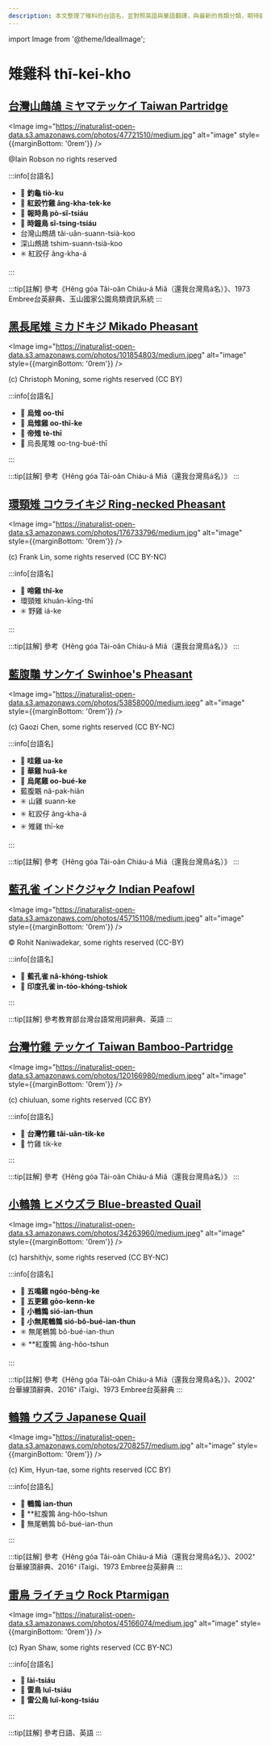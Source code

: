```yaml
---
description: 本文整理了雉科的台語名，並對照英語與華語翻譯，與最新的鳥類分類，期待能夠供未來的台語鳥類圖鑑當作參考
---
```


import Image from '@theme/IdealImage';

# 雉雞科 thī-kei-kho

## [台灣山鷓鴣 ミヤマテッケイ Taiwan Partridge](https://ebird.org/species/taipar1)

<Image img="https://inaturalist-open-data.s3.amazonaws.com/photos/47721510/medium.jpg" alt="image" style={{marginBottom: '0rem'}} />

<div className="image-caption">
@Iain Robson no rights reserved
</div>

:::info[台語名]

- 🎯 **釣龜 tiò-ku**
- 🎯 **紅跤竹雞 âng-kha-tek-ke**
- 🎯 **報時鳥 pò-sî-tsiáu**
- 🎯 **時鐘鳥 sî-tsing-tsiáu**
- 台灣山鷓鴣 tâi-uân-suann-tsià-koo
- 深山鷓鴣 tshim-suann-tsià-koo
- ✳️ 紅跤仔 âng-kha-á

:::

:::tip[註解]
參考《Hêng góa Tâi-oân Chiáu-á Miâ（還我台灣鳥á名）》、1973 Embree台英辭典、玉山國家公園鳥類資訊系統
:::

## [黑長尾雉 ミカドキジ Mikado Pheasant](https://ebird.org/species/mikphe1)

<Image img="https://inaturalist-open-data.s3.amazonaws.com/photos/101854803/medium.jpeg" alt="image" style={{marginBottom: '0rem'}} />

<div className="image-caption">
(c) Christoph Moning, some rights reserved (CC BY)
</div>

:::info[台語名]

- 🎯 **烏雉 oo-thī**
- 🎯 **烏雉雞 oo-thī-ke**
- 🎯 **帝雉 tè-thī**
- 🎯 烏長尾雉 oo-tng-bué-thī

:::

:::tip[註解]
參考《Hêng góa Tâi-oân Chiáu-á Miâ（還我台灣鳥á名）》
:::

## [環頸雉 コウライキジ Ring-necked Pheasant](https://ebird.org/species/rinphe1)

<Image img="https://inaturalist-open-data.s3.amazonaws.com/photos/176733796/medium.jpg" alt="image" style={{marginBottom: '0rem'}} />

<div className="image-caption">
(c) Frank Lin, some rights reserved (CC BY-NC)
</div>

:::info[台語名]

- 🎯 **啼雞 thî-ke**
- 環頸雉 khuân-kīng-thī
- ✳️ 野雞 iá-ke

:::

:::tip[註解]
參考《Hêng góa Tâi-oân Chiáu-á Miâ（還我台灣鳥á名）》
:::

## [藍腹鷴 サンケイ Swinhoe's Pheasant](https://ebird.org/species/swiphe1)

<Image img="https://inaturalist-open-data.s3.amazonaws.com/photos/53858000/medium.jpeg" alt="image" style={{marginBottom: '0rem'}} />

<div className="image-caption">
(c) Gaozi Chen, some rights reserved (CC BY-NC)
</div>

:::info[台語名]

- 🎯 **哇雞 ua-ke**
- 🎯 **華雞 huâ-ke**
- 🎯 **烏尾雞 oo-bué-ke**
- 藍腹鷴 nâ-pak-hiân
- ✳️ 山雞 suann-ke
- ✳️ 紅跤仔 âng-kha-á
- ✳️ 雉雞 thī-ke

:::

:::tip[註解]
參考《Hêng góa Tâi-oân Chiáu-á Miâ（還我台灣鳥á名）》
:::

## [藍孔雀 インドクジャク Indian Peafowl](https://ebird.org/species/compea)

<Image img="https://inaturalist-open-data.s3.amazonaws.com/photos/457151108/medium.jpeg" alt="image" style={{marginBottom: '0rem'}} />

<div className="image-caption">
© Rohit Naniwadekar, some rights reserved (CC-BY)
</div>

:::info[台語名]

- 🎯 **藍孔雀 nâ-khóng-tshiok**
- 🎯 **印度孔雀 ìn-tōo-khóng-tshiok**

:::

:::tip[註解]
參考教育部台灣台語常用詞辭典、英語
:::

## [台灣竹雞 テッケイ Taiwan Bamboo-Partridge](https://ebird.org/species/taibap1)

<Image img="https://inaturalist-open-data.s3.amazonaws.com/photos/120166980/medium.jpeg" alt="image" style={{marginBottom: '0rem'}} />

<div className="image-caption">
(c) chiuluan, some rights reserved (CC BY)
</div>

:::info[台語名]

- 🎯 **台灣竹雞 tâi-uân-tik-ke**
- 🎯 竹雞 tik-ke

:::

:::tip[註解]
參考《Hêng góa Tâi-oân Chiáu-á Miâ（還我台灣鳥á名）》
:::

## [小鵪鶉 ヒメウズラ Blue-breasted Quail](https://ebird.org/species/blbqua1)

<Image img="https://inaturalist-open-data.s3.amazonaws.com/photos/34263960/medium.jpeg" alt="image" style={{marginBottom: '0rem'}} />

<div className="image-caption">
(c) harshithjv, some rights reserved (CC BY-NC)
</div>

:::info[台語名]

- 🎯 **五鳴雞 ngóo-bêng-ke**
- 🎯 **五更雞 gōo-kenn-ke**
- 🎯 **小鵪鶉 sió-ian-thun**
- 🎯 **小無尾鵪鶉 sió-bô-bué-ian-thun**
- ✳️ 無尾鵪鶉 bô-bué-ian-thun
- ✳️ **紅腹鶉 âng-hôo-tshun

:::

:::tip[註解]
參考《Hêng góa Tâi-oân Chiáu-á Miâ（還我台灣鳥á名）》、2002⁺ 台華線頂辭典、2016⁺ iTaigi、1973 Embree台英辭典
:::

## [鵪鶉 ウズラ Japanese Quail](https://ebird.org/species/japqua)

<Image img="https://inaturalist-open-data.s3.amazonaws.com/photos/2708257/medium.jpg" alt="image" style={{marginBottom: '0rem'}} />

<div className="image-caption">
(c) Kim, Hyun-tae, some rights reserved (CC BY)
</div>

:::info[台語名]

- 🎯 **鵪鶉 ian-thun**
- 🎯 **紅腹鶉 âng-hôo-tshun
- 🎯 無尾鵪鶉 bô-bué-ian-thun

:::

:::tip[註解]
參考《Hêng góa Tâi-oân Chiáu-á Miâ（還我台灣鳥á名）》、2002⁺ 台華線頂辭典、2016⁺ iTaigi、1973 Embree台英辭典
:::

## [雷鳥 ライチョウ Rock Ptarmigan](https://ebird.org/species/rocpta1)

<Image img="https://inaturalist-open-data.s3.amazonaws.com/photos/45166074/medium.jpg" alt="image" style={{marginBottom: '0rem'}} />

<div className="image-caption">
(c) Ryan Shaw, some rights reserved (CC BY-NC)
</div>

:::info[台語名]

- 🎯 **lài-tsiáu**
- 🎯 **雷鳥 luî-tsiáu**
- 🎯 **雷公鳥 luî-kong-tsiáu**

:::

:::tip[註解]
參考日語、英語
:::
